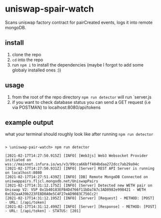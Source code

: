 # uniswap-spair-watch

Scans uniswap factory contract for pairCreated events, logs it into remote mongoDB.

## install

1. clone the repo
2. `cd` into the repo
3. run `npm i` to install the dependencies (maybe I forgot to add some globaly installed ones :))

## usage

1. from the root of the repo directory `npm run detector` will run `server.js
2. if you want to check database status you can send a GET request (i.e via POSTMAN) to localhost:8080/api/tokens

## example output

what your terminal should roughly look like after running `npm run detector`

```

> \uniswap-pair-watch> npm run detector

[2021-02-17T14:27:50.915Z] [INFO] [Web3js] Web3 Websocket Provider initiated on wss://mainnet.infura.io/ws/v3/99cca66bff404bdaa272dcc7ab29a94c
[2021-02-17T14:27:50.931Z] [INFO] [Server] REST API Server is running on localhost:8080
[2021-02-17T14:27:51.439Z] [INFO] [DB] Remote MongoDB Connected on uniswappairs.fljcl.mongodb.net/UniswapPairs
[2021-02-17T14:31:12.175Z] [INFO] [Server] Detected new WETH pair on Uniswap V2: VSP 0x1b40183EFB4Dd766f11bDa7A7c3AD8982e998421 - WETH 0xC02aaA39b223FE8D0A0e5C4F27eAD9083C756Cc2!
[2021-02-17T14:31:12.195Z] [INFO] [Server] [Request] - METHOD: [POST] - URL: [/api/token]
[2021-02-17T14:31:12.499Z] [INFO] [Server] [Response] - METHOD: [POST] - URL: [/api/token] - STATUS: [201]

```
